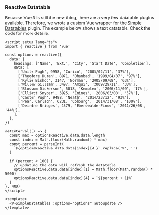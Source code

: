 ### Reactive Datatable

Because Vue 3 is still the new thing, there are a very few datatable plugins
available. Therefore, we wrote a custom Vue wrapper for the [Simple Datatables](https://github.com/fiduswriter/Simple-DataTables)
plugin. The example below shows a text datatable. Check the code for more
details.

<!--code-->

```vue
<script setup lang="ts">
import { reactive } from 'vue'

const options = reactive({
  data: {
    headings: ['Name', 'Ext.', 'City', 'Start Date', 'Completion'],
    data: [
      ['Unity Pugh', 9958, 'Curicó', '2005/02/11', '37%'],
      ['Theodore Duran', 8971, 'Dhanbad', '1999/04/07', '97%'],
      ['Kylie Bishop', 3147, 'Norman', '2005/09/08', '63%'],
      ['Willow Gilliam', 3497, 'Amqui', '2009/29/11', '30%'],
      ['Blossom Dickerson', 5018, 'Kempten', '2006/11/09', '17%'],
      ['Elliott Snyder', 3925, 'Enines', '2006/03/08', '57%'],
      ['Castor Pugh', 9488, 'Neath', '2014/23/12', '93%'],
      ['Pearl Carlson', 6231, 'Cobourg', '2014/31/08', '100%'],
      ['Deirdre Bridges', 1579, 'Eberswalde-Finow', '2014/26/08', '44%'],
    ],
  },
})

setInterval(() => {
  const max = optionsReactive.data.data.length
  const index = Math.floor(Math.random() * max)
  const percent = parseInt(
    `${optionsReactive.data.data[index][4]}`.replace('%', '')
  )

  if (percent < 100) {
    // updating the data will refresh the datatable
    optionsReactive.data.data[index][1] = Math.floor(Math.random() * 5000)
    optionsReactive.data.data[index][4] = `${percent + 1}%`
  }
}, 400)
</script>

<template>
  <V-SimpleDatatables :options="options" autoupdate />
</template>
```

<!--/code-->
